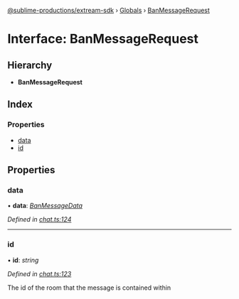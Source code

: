 [@sublime-productions/extream-sdk](../README.md) › [Globals](../globals.md) › [BanMessageRequest](banmessagerequest.md)

# Interface: BanMessageRequest

## Hierarchy

* **BanMessageRequest**

## Index

### Properties

* [data](banmessagerequest.md#data)
* [id](banmessagerequest.md#id)

## Properties

###  data

• **data**: *[BanMessageData](banmessagedata.md)*

*Defined in [chat.ts:124](https://github.com/Extream-SaaS/ex-sdk/blob/b2de5a9/src/chat.ts#L124)*

___

###  id

• **id**: *string*

*Defined in [chat.ts:123](https://github.com/Extream-SaaS/ex-sdk/blob/b2de5a9/src/chat.ts#L123)*

The id of the room that the message is contained within
